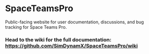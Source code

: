 # SpaceTeamsPro
Public-facing website for user documentation, discussions, and bug tracking for Space Teams Pro.

### Head to the wiki for the full documentation: https://github.com/SimDynamX/SpaceTeamsPro/wiki

